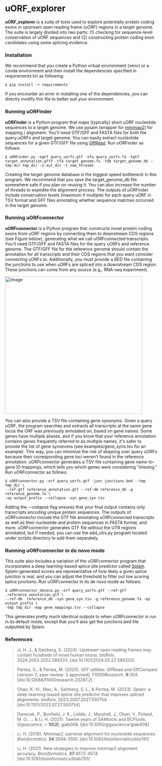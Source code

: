 # uORF_explorer

**uORF_explorer** is a suite of tools used to explore potentially protein coding exons in upstream open reading frame (uORF) regions in a target genome. The suite is largely divided into two parts: (1) checking for sequence-level conservation of uORF sequences and (2) constructing protein coding exon candidates using some splicing evidence.

### Installation ###

We recommend that you create a Python virtual environment (venv) or a conda environment and then install the dependencies specified in requirements.txt as following:
```
$ pip install -r requirements
```
If you encounter an error in installing one of the dependencies, you can directly modify this file to better suit your environment.

### Running uORFinder ###

**uORFinder** is a Python program that maps (typically) short uORF nucleotide sequences to a target genome. We use pysam (wrapper for [minimap2](https://github.com/lh3/minimap2)) for mapping / alignment. You'll need GTF/GFF and FASTA files for both the query uORFs and target genome. You can easily extract nucleotide sequences for a given GTF/GFF file using [GffRead](https://ccb.jhu.edu/software/stringtie/gff.shtml). Run uORFinder as follows:
```
$ uORFinder.py -ogtf query_uorfs.gtf -ofa query_uorfs.fa -tgtf target_annotation.gff3 -tfa target_genome.fa -tdb target_genome_db --tmp-dir tmp_dir -o out_dir -t num_threads
```
Creating the target genome database is the biggest speed bottleneck in this program. We recommend that you save the target_genome_db file somewhere safe if you plan on reusing it. You can also increase the number of threads to expedite the alignment process. The outputs of uORFinder include conservation levels (maximum if multiple) for each query uORF in TSV format and GFF files annotating whether sequence matches occurred in the target genome.

### Running uORFconnector ###

**uORFconnector** is a Python program that constructs novel protein coding exons from uORF regions by connecting them to downstream CDS regions (see Figure below), generating what we call uORFconnected transcripts. You'll need GTF/GFF and FASTA files for the query uORFs and reference genome. The GTF/GFF file for the reference genome should contain the annotation for all transcripts and their CDS regions that you want consider connecting uORFs to. Additionally, you must provide a BED file containing the junctions to use when uORFs are spliced into a downstream CDS region. These junctions can come from any source (e.g., RNA-seq experiment).

<img width="453" alt="image" src="https://github.com/haydenji0731/uORF_explorer/assets/65577557/17ee2af6-fb92-4620-9a3c-fd5379801c33">

You can also provide a TSV file containing gene synonyms. Given a query uORF, the program searches and extracts all transcripts at the same gene locus the ORF was previously annotated on, based on gene names. Some genes have multiple aliases, and if you know that your reference annotation contains genes frequently referred to as multiple names, it's safer to provide the list of gene synonoms (see examples/gene_syns.tsv for an example). This way, you can minimize the risk of skipping over query uORFs because their corresponding gene loci weren't found in the reference annotation. uORFconnector generates a TSV file containing gene name-to-gene ID mappings, which tells you which genes were considering "missing." Run uORFconnector as follows:
```
$ uORFconnector.py -orf query_uorfs.gtf -junc junctions.bed --tmp tmp_dir \
--ref-gtf reference_annotation.gtf --ref-db reference_db -g reference_genome.fa \
-op output_prefix --collapse -syn gene_syn.tsv
```
Adding the --collapse flag ensures that your final output contains only transcripts encoding unique protein sequences. The outputs of uORFconnector include the GTF file annotating uORFconnected transcripts as well as their nucleotide and protein sequences in FASTA format, and more. uORFconnector generates GTF file without the UTR regions annotated, but if needed, you can use the add_utrs.py program located under scripts directory to add them separately.

### Running uORFconnector in de novo mode ###

This suite also includes a variation of the uORFconnector program that incorporates a deep learning-based splice site predictor called [Splam](https://github.com/Kuanhao-Chao/splam). Splam-generated scores are representative of how likely a given splice junction is real, and you can adjust the threshold to filter out low scoring splice junctions. Run uORFconnector in its de novo mode as follows:
```
$ uORFconnector_denovo.py -orf query_uorfs.gtf --ref-gtf .reference_annotation.gtf \
--ref-db  reference_db -syn gene_syn.tsv -g reference_genome.fa -op output_prefix \
-tmp tmp_dir -map gene_mappings.tsv --collapse
```
This generates pretty much identical outputs to when uORFconnector is run in its default mode, except that you'll also get the junctions.bed file outputted by Splam. 

### References ###

> Ji, H. J., & Salzberg, S. (2024). Upstream open reading frames may contain hundreds of novel human exons. bioRxiv, 2024.2003.2022.586333. [doi:10.1101/2024.03.22.586333]

> Pertea, G., & Pertea, M. (2020). GFF utilities: GffRead and GffCompare [version 2; peer review: 3 approved].
> *F1000Research*, **9**:304. [doi:10.12688/f1000research.23297.2]

> Chao, K.-H., Mao, A., Salzberg, S. L., & Pertea, M. (2023). Splam: a deep-learning-based splice site predictor that improves spliced alignments. bioRxiv, 2023.2007.2027.550754. [doi:10.1101/2023.07.27.550754]

> Danecek, P., Bonfield, J. K., Liddle, J., Marshall, J., Ohan, V., Pollard, M. O., ... & Li, H. (2021). Twelve years of SAMtools and BCFtools. *Gigascience*, > **10(2)**, giab008. [doi:10.1093/gigascience/giab008]

> Li, H. (2018). Minimap2: pairwise alignment for nucleotide sequences.
> *Bioinformatics*, **34**:3094-3100. [doi:10.1093/bioinformatics/bty191]

> Li, H. (2021). New strategies to improve minimap2 alignment accuracy.
> *Bioinformatics*, **37**:4572-4574. [doi:10.1093/bioinformatics/btab705]
